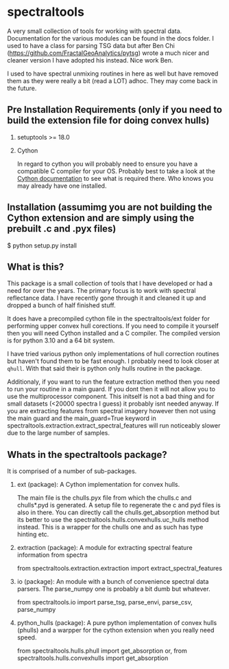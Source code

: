 
# spectraltools

A very small collection of tools for working with spectral data. Documentation for the various modules can be
found in the docs folder. I used to have a class for parsing TSG data but after Ben Chi (https://github.com/FractalGeoAnalytics/pytsg) wrote a much nicer and cleaner version I have adopted his instead. Nice work Ben.

I used to have spectral unmixing routines in here as well but have removed them as they were really a bit (read a LOT) adhoc. They may come back in the future.

## Pre Installation Requirements (only if you need to build the extension file for doing convex hulls)

1) setuptools >= 18.0
2) Cython

    In regard to cython you will probably need to ensure you have a compatible C
    compiler for your OS. Probably best to take a look at the [Cython documentation](https://cython.readthedocs.io/en/latest/index.html)
    to see what is required there. Who knows you may already have one installed.

## Installation (assumimg you are not building the Cython extension and are simply using the prebuilt .c and .pyx files)

$ python setup.py install

## What is this?

This package is a small collection of tools that I have developed or had a need for over the years. The primary focus is to work with spectral reflectance data. 
I have recently gone through it and cleaned it up and dropped a bunch of half finished stuff.

It does have a precompiled cython file in the spectraltools/ext folder for performing upper convex hull corections. If you need to compile it yourself then you will need Cython installed and a C compiler. The compiled version is for python 3.10 and a 64 bit system.

I have tried various python only implementations of hull correction routines but haven't found them to be fast enough. I probably need to look closer at `qhull`. With that said their is python only hulls routine in the package.

Additionaly, if you want to run the feature extraction method then you need to run your routine in a main guard. If you dont then it will not allow you to use the 
multiprocessor component. This initself is not a bad thing and for small datasets (<20000 spectra I guess) it probably isnt needed anyway. If you are extracting features from spectral imagery however then not using the main guard and the main_guard=True keyword in spectraltools.extraction.extract_spectral_features will run noticeably slower due to the large number of samples.

## Whats in the spectraltools package?

It is comprised of a number of sub-packages.

1) ext (package): A Cython implementation for convex hulls.

    The main file is the chulls.pyx file from which the chulls.c and chulls*.pyd is generated. A setup file to regenerate the c and pyd files is also in there.
    You can directly call the chulls.get_absorption method but its better to use the spectraltools.hulls.convexhulls.uc_hulls method instead. This is a wrapper for the     chulls one and as such has type hinting etc.

2) extraction (package): A module for extracting spectral feature information from spectra

    from spectraltools.extraction.extraction import extract_spectral_features

3) io (package): An module with a bunch of convenience spectral data parsers. The parse_numpy one is probably a bit dumb but whatever.

    from spectraltools.io import parse_tsg, parse_envi, parse_csv, parse_numpy

4) python_hulls (package): A pure python implementation of convex hulls (phulls) and a warpper for the cython extension when you really need speed. 

    from spectraltools.hulls.phull import get_absorption 
    or,
    from spectraltools.hulls.convexhulls import get_absorption
